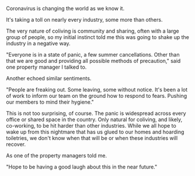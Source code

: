 Coronavirus is changing the world as we know it.

It's taking a toll on nearly every industry, some more than others. 

The very nature of coliving is community and sharing, often with a large group of people, so my initial instinct told me this was going to shake up the industry in a negative way.  

"Everyone is in a state of panic, a few summer cancellations. Other than that we are good and providing all possible methods of precaution," said one property manager I talked to. 

Another echoed similar sentiments.

"People are freaking out. Some leaving, some without notice. It's been a lot of work to inform our team on the ground how to respond to fears. Pushing our members to mind their hygiene."

This is not too surprising, of course. The panic is widespread across every office or shared space in the country. Only natural for coliving, and likely, co-working, to be hit harder than other industries. While we all hope to wake up from this nightmare that has us glued to our homes and hoarding toiletries, we don't know when that will be or when these industries will recover. 

As one of the property managers told me.

"Hope to be having a good laugh about this in the near future."

